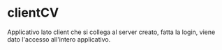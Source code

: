# clientCV
Applicativo lato client che si collega al server creato, fatta la login, viene dato l'accesso all'intero applicativo.
